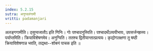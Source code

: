 ```yaml
---
index: 5.2.15
sutra: अनुग्वलंगामी
vritti: padamanjari
---
```


 अलङ्गगामीति। ठ्सुप्यजातौऽ इति णिनिः। गोः पश्चादनुस्विति। पश्चादर्थेऽव्ययीभावः, उपसर्जनह्रस्वः। पर्याप्तमिति। क्रियाविशेषणमेव। अनुग्विति। ततश्च द्वितीयान्तात्प्रत्ययः। कृद्योगलक्षणा तु षष्ठी क्रियाविशेषणान्न भवति, तद्यथा--शोबनं पाचक इति ॥